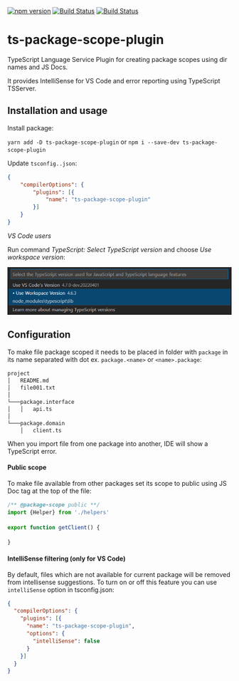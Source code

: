 [![npm version](https://img.shields.io/npm/v/ts-package-scope-plugin.svg)](https://www.npmjs.com/package/ts-package-scope-plugin)
[![Build Status](https://github.com/pawfa/ts-package-scope-plugin/workflows/CI/badge.svg)](https://github.com/pawfa/ts-package-scope-plugin/actions)
[![Build Status](https://snyk.io/test/github/pawfa/ts-package-scope-plugin/badge.svg?targetFile=package.json)](https://snyk.io/test/github/pawfa/ts-package-scope-plugin?targetFile=package.json)

# ts-package-scope-plugin

TypeScript Language Service Plugin for creating package scopes using dir names and JS Docs.

It provides IntelliSense for VS Code and error reporting using TypeScript TSServer.

## Installation and usage

Install package:

`yarn add -D ts-package-scope-plugin` or `npm i --save-dev ts-package-scope-plugin`

Update `tsconfig..json`:

```json
{
    "compilerOptions": {
        "plugins": [{
            "name": "ts-package-scope-plugin"
        }]
    }
}
```

*VS Code users*

Run command *TypeScript: Select TypeScript version* and choose *Use workspace version*:

![](docs/typescript-version-vscode.png)

## Configuration

To make file package scoped it needs to be placed in folder with `package` in its name separated with dot ex. `package.<name>` or `<name>.package`:

```
project
│   README.md
│   file001.txt    
│
└───package.interface
│   │   api.ts
│   
└───package.domain
    │   client.ts
```

When you import file from one package into another, IDE will show a TypeScript error.

#### Public scope

To make file available from other packages set its scope to public using JS Doc tag at the top of the file:
```javascript
/** @package-scope public **/
import {Helper} from './helpers'

export function getClient() {

}
```

#### IntelliSense filtering (only for VS Code)

By default, files which are not available for current package will be removed from intellisense suggestions.
To turn on or off this feature you can use `intelliSense` option in tsconfig.json:

```json
{
  "compilerOptions": {
    "plugins": [{
      "name": "ts-package-scope-plugin",
      "options": {
        "intelliSense": false
      }
    }]
  }
}
```

